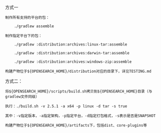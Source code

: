 方式一

    制作所有支持的平台的包：

        ./gradlew assemble

    制作指定平台下的包：

        ./gradlew :distribution:archives:linux-tar:assemble

        ./gradlew :distribution:archives:darwin-tar:assemble

        ./gradlew :distribution:archives:windows-zip:assemble

    构建产物位于${OPENSEARCH_HOME}/distribution对应的目录下，详见TESTING.md

方式二：

    将${OPENSEARCH_HOME}/scripts/build.sh拷贝到${OPENSEARCH_HOME}目录（与gradlew文件同级）

    执行：./build.sh -v 2.5.1 -a x64 -p linux -d tar -s true

    其中：-v指定版本，-a指定架构，-p指定平台，-d指定打包格式，-s表示是否是SNAPSHOT

    构建产物位于${OPENSEARCH_HOME}/artifacts下，包括dist、core-plugins等
